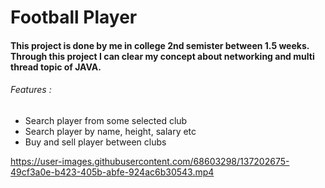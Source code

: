 <h1> Football Player </h1>
<h4> This project is done by me in college 2nd semister between 1.5 weeks. Through this project I can clear my concept about networking and multi thread topic of JAVA.</h4>

<h6> Features :</h6>
<ul>
  <li>Search player from some selected club</li>
  <li>Search player by name, height, salary etc</li>
  <li>Buy and sell player between clubs</li>
</ul>

https://user-images.githubusercontent.com/68603298/137202675-49cf3a0e-b423-405b-abfe-924ac6b30543.mp4


